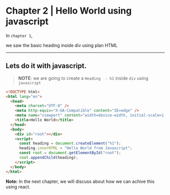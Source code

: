 # Chapter 2 | Hello World using javascript

In `chapter 1`,

we saw the basic heading inside div using plan HTML

---

## Lets do it with javascript.

> **NOTE**: we are going to create a `Heading  - h1` inside `div` using `javascript`

```html
<!DOCTYPE html>
<html lang="en">
  <head>
    <meta charset="UTF-8" />
    <meta http-equiv="X-UA-Compatible" content="IE=edge" />
    <meta name="viewport" content="width=device-width, initial-scale=1.0" />
    <title>Hello World</title>
  </head>
  <body>
    <div id="root"></div>
    <script>
      const heading = document.createElement("h1");
      heading.innerHTML = "Hello World from Javascript";
      const root = document.getElementById("root");
      root.appendChild(heading);
    </script>
  </body>
</html>
```

**Note:** In the next chapter, we will discuss about how we can achive this using react.
